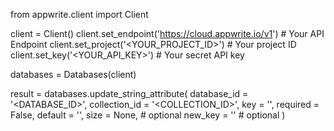 from appwrite.client import Client

client = Client()
client.set_endpoint('https://cloud.appwrite.io/v1') # Your API Endpoint
client.set_project('<YOUR_PROJECT_ID>') # Your project ID
client.set_key('<YOUR_API_KEY>') # Your secret API key

databases = Databases(client)

result = databases.update_string_attribute(
    database_id = '<DATABASE_ID>',
    collection_id = '<COLLECTION_ID>',
    key = '',
    required = False,
    default = '<DEFAULT>',
    size = None, # optional
    new_key = '' # optional
)
